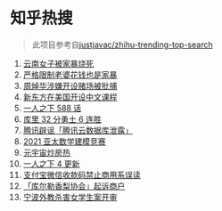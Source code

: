 # 知乎热搜

> 此项目参考自[justjavac/zhihu-trending-top-search](https://github.com/justjavac/zhihu-trending-top-search/blob/main/utils.ts)

<!-- BEGIN -->
  <!-- 最后更新时间:Sat Nov 27 2021 07:10:41 GMT+0000 (Coordinated Universal Time) -->
  1. [云南女子被家暴烧死](https://www.zhihu.com/search?q=家暴)
1. [严格限制老婆花钱也是家暴](https://www.zhihu.com/search?q=限制老婆花钱)
1. [周焯华涉嫌开设赌场被批捕](https://www.zhihu.com/search?q=周焯华)
1. [新东方在美国开设中文课程](https://www.zhihu.com/search?q=新东方)
1. [一人之下 588 话](https://www.zhihu.com/search?q=一人之下)
1. [库里 32 分勇士 6 连胜](https://www.zhihu.com/search?q=勇士)
1. [腾讯辟谣「腾讯云数据库泄露」](https://www.zhihu.com/search?q=腾讯)
1. [2021 亚太数学建模竞赛](https://www.zhihu.com/search?q=亚太赛)
1. [元宇宙炒房热](https://www.zhihu.com/search?q=元宇宙)
1. [一人之下 4 更新](https://www.zhihu.com/search?q=一人之下4)
1. [支付宝微信收款码禁止商用系误读](https://www.zhihu.com/search?q=支付宝微信)
1. [「库尔勒香梨协会」起诉商户](https://www.zhihu.com/search?q=库尔勒香梨)
1. [宁波外教杀害女学生案开审](https://www.zhihu.com/search?q=宁波外教)
  <!-- END -->